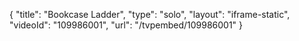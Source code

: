 {
    "title": "Bookcase Ladder",
    "type": "solo",
    "layout": "iframe-static",
    "videoId": "109986001",
    "url": "\/tvpembed\/109986001"
}